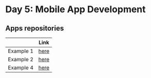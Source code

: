 # Day 5: Mobile App Development

## Apps repositories

|           | Link                                                                                |
|-----------|-------------------------------------------------------------------------------------|
| Example 1 | [here](https://github.com/Madeira-International-Workshop-in-ML/2022_day_5_Example1) |
| Example 2 | [here](https://github.com/Madeira-International-Workshop-in-ML/2022_day_5_Example2) |
| Example 4 | [here](https://github.com/Madeira-International-Workshop-in-ML/2022_day_5_Example3) |
